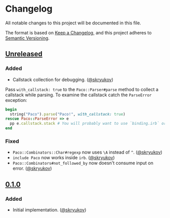 # Changelog

All notable changes to this project will be documented in this file.

The format is based on [Keep a Changelog],
and this project adheres to [Semantic Versioning].

## [Unreleased]

### Added

- Callstack collection for debugging. ([@skryukov])

Pass `with_callstack: true` to the `Paco::Parser#parse` method to collect a callstack while parsing. To examine the callstack catch the `ParseError` exception:

```ruby
begin
  string("Paco").parse("Paco!", with_callstack: true)
rescue Paco::ParseError => e
  pp e.callstack.stack # You will probably want to use `binding.irb` or `binding.pry`
end
```

### Fixed

- `Paco::Combinators::Char#regexp` now uses `\A` instead of `^`. ([@skryukov])
- `include Paco` now works inside `irb`. ([@skryukov])
- `Paco::Combinators#not_followed_by` now doesn't consume input on error. ([@skryukov])

## [0.1.0]

### Added

- Initial implementation. ([@skryukov])

[@skryukov]: https://github.com/skryukov

[Unreleased]: https://github.com/skryukov/paco/compare/v0.1.0...HEAD
[0.1.0]: https://github.com/skryukov/paco/commits/v0.1.0

[Keep a Changelog]: https://keepachangelog.com/en/1.0.0/
[Semantic Versioning]: https://semver.org/spec/v2.0.0.html
